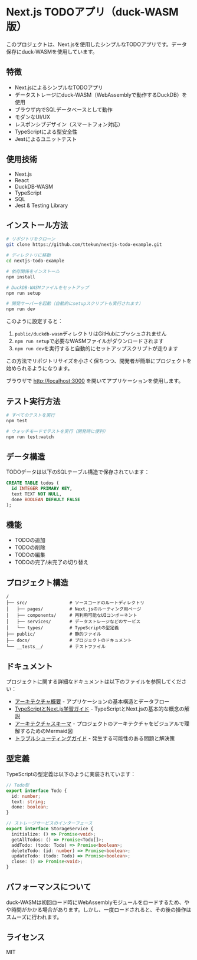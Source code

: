 # Next.js TODOアプリ（duck-WASM版）

このプロジェクトは、Next.jsを使用したシンプルなTODOアプリです。データ保存にduck-WASMを使用しています。

## 特徴

- Next.jsによるシンプルなTODOアプリ
- データストレージにduck-WASM（WebAssemblyで動作するDuckDB）を使用
- ブラウザ内でSQLデータベースとして動作
- モダンなUI/UX
- レスポンシブデザイン（スマートフォン対応）
- TypeScriptによる型安全性
- Jestによるユニットテスト

## 使用技術

- Next.js
- React
- DuckDB-WASM
- TypeScript
- SQL
- Jest & Testing Library

## インストール方法

```bash
# リポジトリをクローン
git clone https://github.com/ttekun/nextjs-todo-example.git

# ディレクトリに移動
cd nextjs-todo-example

# 依存関係をインストール
npm install

# DuckDB-WASMファイルをセットアップ
npm run setup

# 開発サーバーを起動（自動的にsetupスクリプトも実行されます）
npm run dev
```

このように設定すると：

1. `public/duckdb-wasm`ディレクトリはGitHubにプッシュされません
2. `npm run setup`で必要なWASMファイルがダウンロードされます
3. `npm run dev`を実行すると自動的にセットアップスクリプトが走ります

この方法でリポジトリサイズを小さく保ちつつ、開発者が簡単にプロジェクトを始められるようになります。

ブラウザで [http://localhost:3000](http://localhost:3000) を開いてアプリケーションを使用します。

## テスト実行方法

```bash
# すべてのテストを実行
npm test

# ウォッチモードでテストを実行（開発時に便利）
npm run test:watch
```

## データ構造

TODOデータは以下のSQLテーブル構造で保存されています：

```sql
CREATE TABLE todos (
  id INTEGER PRIMARY KEY,
  text TEXT NOT NULL,
  done BOOLEAN DEFAULT FALSE
);
```

## 機能

- TODOの追加
- TODOの削除
- TODOの編集
- TODOの完了/未完了の切り替え

## プロジェクト構造

```
/
├── src/                # ソースコードのルートディレクトリ
│   ├── pages/          # Next.jsのルーティング用ページ
│   ├── components/     # 再利用可能なUIコンポーネント
│   ├── services/       # データストレージなどのサービス
│   └── types/          # TypeScriptの型定義
├── public/             # 静的ファイル
├── docs/               # プロジェクトのドキュメント
└── __tests__/          # テストファイル
```

## ドキュメント

プロジェクトに関する詳細なドキュメントは以下のファイルを参照してください：

- [アーキテクチャ概要](docs/duck-wasm-schema.md) - アプリケーションの基本構造とデータフロー
- [TypeScriptとNext.js学習ガイド](docs/typescript-nextjs-learning-guide.md) - TypeScriptとNext.jsの基本的な概念の解説
- [アーキテクチャスキーマ](docs/typescript-nextjs-schema.md) - プロジェクトのアーキテクチャをビジュアルで理解するためのMermaid図
- [トラブルシューティングガイド](docs/troubleshooting-guide.md) - 発生する可能性のある問題と解決策

## 型定義

TypeScriptの型定義は以下のように実装されています：

```typescript
// Todo型
export interface Todo {
  id: number;
  text: string;
  done: boolean;
}

// ストレージサービスのインターフェース
export interface StorageService {
  initialize: () => Promise<void>;
  getAllTodos: () => Promise<Todo[]>;
  addTodo: (todo: Todo) => Promise<boolean>;
  deleteTodo: (id: number) => Promise<boolean>;
  updateTodo: (todo: Todo) => Promise<boolean>;
  close: () => Promise<void>;
}
```

## パフォーマンスについて

duck-WASMは初回ロード時にWebAssemblyモジュールをロードするため、やや時間がかかる場合があります。しかし、一度ロードされると、その後の操作はスムーズに行われます。

## ライセンス

MIT 